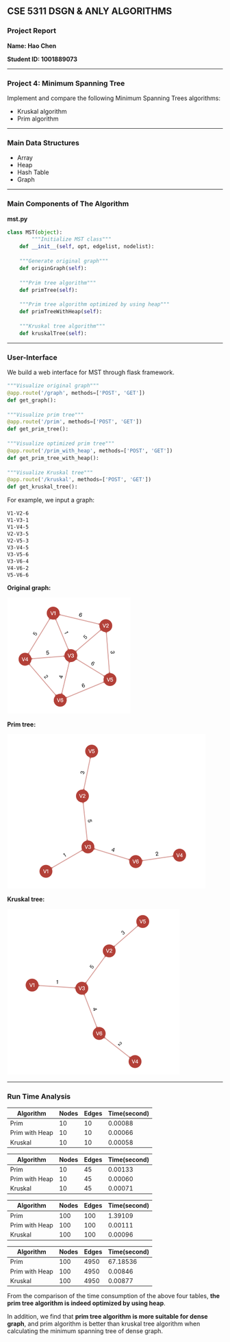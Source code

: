 ## CSE 5311 DSGN & ANLY ALGORITHMS

### Project Report

**Name: Hao Chen**

**Student ID: 1001889073**

-------------------

### Project 4: Minimum Spanning Tree

Implement and compare the following Minimum Spanning Trees algorithms:
- Kruskal algorithm
- Prim algorithm

-----------------------

### Main Data Structures

- Array
- Heap
- Hash Table
- Graph

--------------

### Main Components of The Algorithm

**mst.py**

```python
class MST(object):
		"""Initialize MST class"""
    def __init__(self, opt, edgelist, nodelist):
    
    """Generate original graph"""
    def originGraph(self):
    
    """Prim tree algorithm"""
    def primTree(self):
    
    """Prim tree algorithm optimized by using heap"""
    def primTreeWithHeap(self):
    
    """Kruskal tree algorithm"""
    def kruskalTree(self):
```

-----------------

### User-Interface

We build a web interface for MST through flask framework.

```python
"""Visualize original graph"""
@app.route('/graph', methods=['POST', 'GET'])
def get_graph():

"""Visualize prim tree"""
@app.route('/prim', methods=['POST', 'GET'])
def get_prim_tree():

"""Visualize optimized prim tree"""
@app.route('/prim_with_heap', methods=['POST', 'GET'])
def get_prim_tree_with_heap():

"""Visualize Kruskal tree"""
@app.route('/kruskal', methods=['POST', 'GET'])
def get_kruskal_tree():
```

For example, we input a graph:

```
V1-V2-6
V1-V3-1
V1-V4-5
V2-V3-5
V2-V5-3
V3-V4-5
V3-V5-6
V3-V6-4
V4-V6-2
V5-V6-6
```

**Original graph:**

<img src="./assets/original_graph.png" alt="image-20201121234839605" style="zoom:50%;" />

**Prim tree:**

<img src="./assets/prim_tree.png" alt="image-20201121235051538" style="zoom:50%;" />



**Kruskal tree:**

<img src="./assets/kruskal_tree.png" alt="image-20201122000116875" style="zoom:50%;" />

----------------

### Run Time Analysis

| Algorithm      | Nodes | Edges | Time(second) |
| -------------- | ----- | ----- | ------------ |
| Prim           | 10    | 10    | 0.00088      |
| Prim with Heap | 10    | 10    | 0.00066      |
| Kruskal        | 10    | 10    | 0.00058      |

| Algorithm      | Nodes | Edges | Time(second) |
| -------------- | ----- | ----- | ------------ |
| Prim           | 10    | 45    | 0.00133      |
| Prim with Heap | 10    | 45    | 0.00060      |
| Kruskal        | 10    | 45    | 0.00071      |

| Algorithm      | Nodes | Edges | Time(second) |
| -------------- | ----- | ----- | ------------ |
| Prim           | 100   | 100   | 1.39109      |
| Prim with Heap | 100   | 100   | 0.00111      |
| Kruskal        | 100   | 100   | 0.00096      |

| Algorithm      | Nodes | Edges | Time(second) |
| -------------- | ----- | ----- | ------------ |
| Prim           | 100   | 4950  | 67.18536     |
| Prim with Heap | 100   | 4950  | 0.00846      |
| Kruskal        | 100   | 4950  | 0.00877      |

From the comparison of the time consumption of the above four tables, **the prim tree algorithm is indeed optimized by using heap**. 

In addition, we find that **prim tree algorithm is more suitable for dense graph**, and prim algorithm is better than kruskal tree algorithm when calculating the minimum spanning tree of dense graph.



